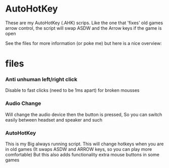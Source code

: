 # AutoHotKey
These are my AutoHotKey (.AHK) scrips. Like the one that 'fixes' old games arrow control, the script will swap ASDW and the Arrow keys if the game is open



See the files for more information (or poke me) but here is a nice overview:
# files
### Anti unhuman left/right click
Disable to fast clicks (need to be 1ms apart) for broken mousses

### Audio Change
Will change the audio device then the button is pressed, So you can switch easily between headset and speaker and such

### AutoHotKey
This is my Big always running script.
This will change hotkeys when you are in old games (It swaps ASDW and ARROW keys, so you can play more comfortable)
But this also adds functionality extra mouse buttons in some games

